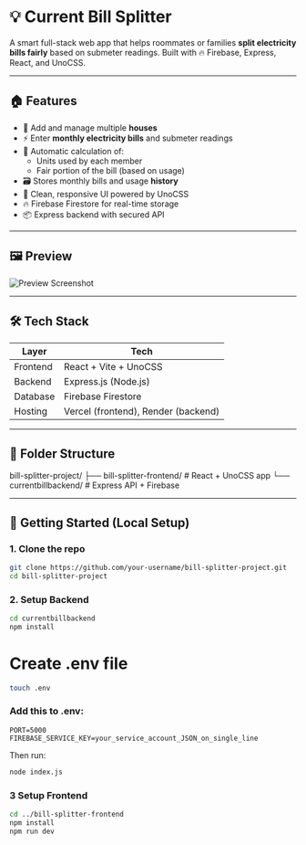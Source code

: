# 💡 Current Bill Splitter

A smart full-stack web app that helps roommates or families **split electricity bills fairly** based on submeter readings. Built with 🔥 Firebase, Express, React, and UnoCSS.

---

## 🏠 Features

- 🔐 Add and manage multiple **houses**
- ⚡ Enter **monthly electricity bills** and submeter readings
- 🧮 Automatic calculation of:
  - Units used by each member
  - Fair portion of the bill (based on usage)
- 🗃️ Stores monthly bills and usage **history**
- 🧼 Clean, responsive UI powered by UnoCSS
- 🔥 Firebase Firestore for real-time storage
- 📦 Express backend with secured API

---

## 🖼️ Preview

![Preview Screenshot](https://user-images.githubusercontent.com/your-username/demo.png) <!-- Replace with actual image URL after deployment -->

---

## 🛠️ Tech Stack

| Layer      | Tech                      |
|------------|---------------------------|
| Frontend   | React + Vite + UnoCSS     |
| Backend    | Express.js (Node.js)      |
| Database   | Firebase Firestore        |
| Hosting    | Vercel (frontend), Render (backend) |

---

## 📂 Folder Structure

bill-splitter-project/
├── bill-splitter-frontend/ # React + UnoCSS app
└── currentbillbackend/ # Express API + Firebase



---

## 🚀 Getting Started (Local Setup)

### 1. Clone the repo

```bash
git clone https://github.com/your-username/bill-splitter-project.git
cd bill-splitter-project
```

### 2. Setup Backend
```bash
cd currentbillbackend
npm install
```
# Create .env file
```bash
touch .env
```
### Add this to .env:
``` text
PORT=5000
FIREBASE_SERVICE_KEY=your_service_account_JSON_on_single_line
```
Then run:
```bash
node index.js
```

### 3 Setup Frontend
```bash
cd ../bill-splitter-frontend
npm install
npm run dev
```